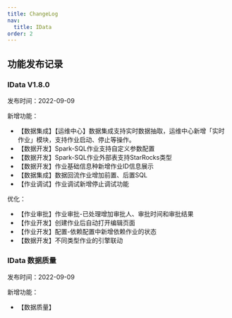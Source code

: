 ```yaml
---
title: ChangeLog
nav:
  title: IData
order: 2
---
```


## 功能发布记录

### IData V1.8.0

发布时间：2022-09-09

新增功能：

- 【数据集成】【运维中心】数据集成支持实时数据抽取，运维中心新增「实时作业」模块，支持作业启动、停止等操作。
- 【数据开发】Spark-SQL作业支持自定义参数配置
- 【数据开发】Spark-SQL作业外部表支持StarRocks类型
- 【数据开发】作业基础信息种新增作业ID信息展示
- 【数据集成】数据回流作业增加前置、后置SQL
- 【作业调试】作业调试新增停止调试功能

优化：

- 【作业审批】作业审批-已处理增加审批人、审批时间和审批结果
- 【作业开发】创建作业后自动打开编辑页面
- 【作业开发】配置-依赖配置中新增依赖作业的状态
- 【数据开发】不同类型作业的引擎联动



### IData 数据质量

发布时间：2022-09-09

新增功能：

- 【数据质量】
